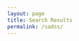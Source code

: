 ```yaml
---
layout: page
title: Search Results
permalink: /sadss/
---
```


<script src="///code.jquery.com/jquery-2.1.1.min.js" ></script>

<section id="results"></section>

<script>

	$(document).ready( function() {

		var queryString = location.search;

	  console.log('hello');

	});


</script>

 <!-- Search result template -->
<script type="text/x-template" id="search-result">
	<div>
		<h1><a href="##Url##">##Title##</a></h1>
		<h2><a href="##Url##">##Date##</a></h2>
		<a href="##Url##">Read &ldquo;##Title##&rdquo;</a>
	</div>
</script>